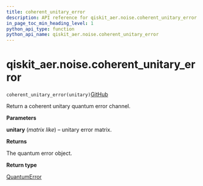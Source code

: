 ```yaml
---
title: coherent_unitary_error
description: API reference for qiskit_aer.noise.coherent_unitary_error
in_page_toc_min_heading_level: 1
python_api_type: function
python_api_name: qiskit_aer.noise.coherent_unitary_error
---
```


# qiskit\_aer.noise.coherent\_unitary\_error

<span id="qiskit_aer.noise.coherent_unitary_error" />

`coherent_unitary_error(unitary)`[GitHub](https://github.com/qiskit/qiskit/tree/stable/0.41/qiskit_aer/noise/errors/standard_errors.py "view source code")

Return a coherent unitary quantum error channel.

**Parameters**

**unitary** (*matrix like*) – unitary error matrix.

**Returns**

The quantum error object.

**Return type**

[QuantumError](qiskit_aer.noise.QuantumError "qiskit_aer.noise.QuantumError")

